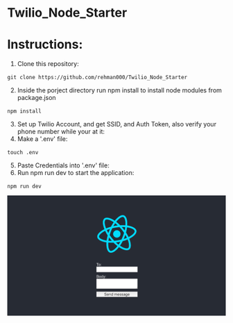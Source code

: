 # Twilio_Node_Starter

# Instructions:

  1.  Clone this repository: 
  
    git clone https://github.com/rehman000/Twilio_Node_Starter  
  
  2.  Inside the porject directory run npm install to install node modules from package.json
  
    npm install
  
  3.  Set up Twilio Account, and get SSID, and Auth Token, also verify your phone number while your at it: 
  4.  Make a '.env' file: 
  
    touch .env
  
  5.  Paste Credentials into '.env' file: 
  6.  Run npm run dev to start the application: 
  
    npm run dev


![Application](/Application.png)

